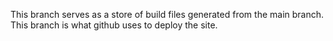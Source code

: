 This branch serves as a store of build files generated from the main branch. This branch is what github uses to deploy the site.
